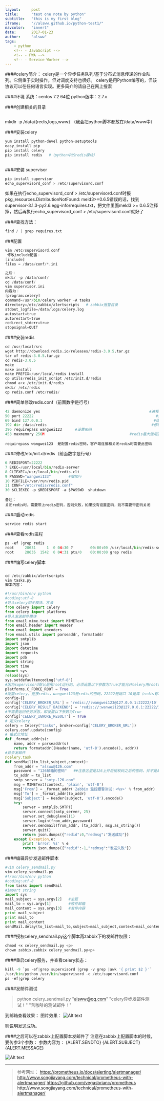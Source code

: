 ```yaml
---
layout:     post
title:      "test one note by python"
subtitle:   "this is my first blog"
iframe:     "//alsww.github.io/python-test1/"
navcolor:   "invert"
date:       2017-01-23
author:     "alsww"
tags:
    - python
    <!-- - JavaScript -->
    <!-- - PWA -->
    <!-- - Service Worker -->
---
```



<!-- > 下滑这里查看更多内容


TLDR; It covers lots of cool stuff about Service Worker!

### [Watching Fullscreen → ](https://huangxuan.me/sw-101-gdgdf/)

<div class="visible-md visible-lg">
    <img src="//huangxuan.me/sw-101-gdgdf/attach/qrcode.png" width="350" />
    <small class="img-hint">Scanning on mobile</small>
</div>



### [Demo Code → ](https://github.com/Huxpro/sw-101-gdgdf)

- Hello World of Service Worker
- Make your own Offline Dinosaurs
- Stale/Fastest while revalidate



### Notes  

This slides is powered by [Yanshuo.io (演说.io)](http://yanshuo.io), a online software helping you create, store and share web slides. 

There are 2 ways that you can fork or contribute this project:

1. `index.html` is the HTML source code exported from [Yanshuo.io](http://yanshuo.io), and many of its dependencis (js, css, fonts) are still linked to CDN of [Yanshuo.io](http://yanshuo.io). You can do any secondary development and host it by yourself.
2. Download the project file under `shuo/`, drag it into [Yanshuo.io](http://yanshuo.io), and you are ready to go. You can edit whatever you want, upload it to your account, and even share your distributions. -->

####celery简介：
celery是一个异步任务队列/基于分布式消息传递的作业队列。它侧重于实时操作，但对调度支持也很好。 celery是用Python编写的，但该协议可以在任何语言实现。更多简介的请自己在网上搜索
 
####环境
系统：centos 7.2 64位
python版本：2.7.x
 
####创建相关的目录
```python  

```
mkdir -p /data/{redis,logs,www}
（我会把python脚本都放在/data/www中）
 
####安装celery
```python
yum install python-devel python-setuptools
easy_install pip
pip install celery
pip install redis   #（python中的redis模块）
 
```

####安装 supervisor

``` python
pip install supervisor
echo_supervisord_conf > /etc/supervisord.conf
```
如果在执行echo_supervisord_conf > /etc/supervisord.conf时报pkg_resources.DistributionNotFound: meld3>=0.6.5错误的话，找到supervisor-3.1.3-py2.6.egg-info/requires.txt，把文件里面meld3 >= 0.6.5注释掉，然后再执行echo_supervisord_conf > /etc/supervisord.conf就好了


####查找方法：
``` python 
find / | grep requires.txt
```
###配置
``` python
vim /etc/supervisord.conf
 修改include配置：
[include]
files = /data/conf/*.ini

之后：
mkdir -p /data/conf/
cd /data/conf/
vim supervisor.ini
内容为：
[program:celery]
command=/usr/bin/celery worker -A tasks
directory=/etc/zabbix/alertscripts   # zabbix报警目录
stdout_logfile=/data/logs/celery.log
autostart=true
autorestart=true
redirect_stderr=true
stopsignal=QUIT
```


 
####安装redis
``` python 
cd /usr/local/src
wget http://download.redis.io/releases/redis-3.0.5.tar.gz
tar xf redis-3.0.5.tar.gz
cd redis-3.0.5
make
make install
make PREFIX=/usr/local/redis install
cp utils/redis_init_script /etc/init.d/redis
chmod a+x /etc/init.d/redis
mkdir /etc/redis
cp redis.conf /etc/redis/
```

 
####简单修改redis.conf（前面数字是行号）
``` python 
42 daemonize yes                                                  #进程转入后台运行
50 port 22222                                                        #修改端口，不用默认的6379
69 bind 127.0.0.1                                                   #绑定IP，只能本地连接
192 dir /data/redis                                                #修改redis文件存放路径
396 requirepass wangwei123      #设置密码
453 maxmemory 256M                                       #redis最大使用256M内存，我的是虚拟机，所以内存设置小
```

``` 注释：
requirepass wangwei123  是配置redis密码，客户端连接和关闭redis时需要此密码
```


####修改/etc/init.d/redis（前面数字是行号）
``` python 
6 REDISPORT=22222
7 EXEC=/usr/local/bin/redis-server
8 CLIEXEC=/usr/local/bin/redis-cli
9 PASSWD="wangwei123"        #增加行
10 PIDFILE=/var/run/redis.pid
11 CONF="/etc/redis/redis.conf"
30 $CLIEXEC -p $REDISPORT -a $PASSWD  shutdown
```

```
备注：
关闭redis时，需要带上redis密码，否则失败，如果没有设置密码，则不需要带密码关闭
```
 
 
####启动redis
``` python 
service redis start
```
 
####查看redis进程
``` python 
ps -ef |grep redis
root     28631     1  0 04:30 ?        00:00:00 /usr/local/bin/redis-server 127.0.0.1:22222
root     28635  1542  0 04:31 pts/0    00:00:00 grep redis
```

 
####编写celery脚本
``` python 

cd /etc/zabbix/alertscripts
vim tasks.py
脚本内容：

#!/usr/bin/env python
#coding:utf-8
#导入celery相关模块、方法
from celery import Celery
from celery import platforms
#导入发送邮件模块
from email.mime.text import MIMEText
from email.header import Header
from email import encoders
from email.utils import parseaddr, formataddr
import smtplib
import json
import datetime
import requests
import pdb
import string
import time
import sys
reload(sys)
sys.setdefaultencoding('utf-8')
#因为supervisord默认是用root运行的，必须设置以下参数为True才能允许celery用root运行
platforms.C_FORCE_ROOT = True
#配置celery，连接redis，wangwei123是redis的密码，22222是端口 10是库（redis有16个库，这取第11个，即10）
config={}
config['CELERY_BROKER_URL'] = 'redis://:wangwei123@127.0.0.1:22222/10'
config['CELERY_RESULT_BACKEND'] = 'redis://:wanwei123@127.0.0.1:22222/10'
#不需要返回任务状态，即设置以下参数为True
config['CELERY_IGNORE_RESULT'] = True
# 定义celery
celery = Celery("tasks", broker=config['CELERY_BROKER_URL'])
celery.conf.update(config)
# 格式化地址
def _format_addr(s):
    name, addr = parseaddr(s)
    return formataddr((Header(name, 'utf-8').encode(), addr))
#异步发邮件
@celery.task
def sendMail(to_list,subject,context):
    from_addr = "alsww@126.com"
    password = "126邮箱的密码"   ##注意这里是126上开启授权码之后的密码，并不是邮箱登陆密码，如果用其他邮箱，根据实际情况配置
    to_addr = to_list
    smtp_server = "smtp.126.com"
    msg = MIMEText(context, 'plain', 'utf-8')
    msg['From'] = _format_addr('Zabbix 监控报警测试：<%s>' % from_addr)
    msg['To'] = _format_addr(to_addr)
    msg['Subject'] = Header(subject, 'utf-8').encode()
    try:
        server = smtplib.SMTP()
        server.connect(smtp_server, 25)
        server.set_debuglevel(1)
        server.login(from_addr,password)
        server.sendmail(from_addr, [to_addr], msg.as_string())
        server.quit()
        return json.dumps({"redid":0,"redmsg":"发送成功"})
    except Exception,e:
        print 'Error: %s' % e
        return json.dumps({"redid":-1,"redmsg":"发送失败"})
```

####编辑异步发送邮件脚本
``` python 
#vim celery_sendmail.py
vim celery_sendmail.py
#!/usr/bin/env python
#coding:utf-8
from tasks import sendMail
#import string
import sys
mail_subject = sys.argv[2]   #主题
mail_to = sys.argv[1]        #收件邮箱
mail_content = sys.argv[3]   #发件内容
print mail_subject
print mail_to
print mail_content
sendMail.delay(to_list=mail_to,subject=mail_subject,context=mail_content)
```

####授权celery_sendmail.py这个脚本再zabbix下的发邮件权限：
``` python 
chmod +x celery_sendmail.py <p>
chown zabbix.zabbix celery_sendmail.py<p>
```

####重启celery服务，并查看celery状态：
``` python 
kill -9 `ps -ef|grep supervisord |grep -v grep |awk '{ print $2 }'` 
/usr/bin/python /usr/bin/supervisord -c /etc/supervisord.conf
ps -ef|grep celery
```

####发邮件测试
>python celery_sendmail.py "alsww@qq.com" "celery异步发邮件测试！" "苦咖啡的测试邮件！" 


到邮箱查看效果：
图片效果：
![Alt text](/Users/ntalker/Documents/markdown-img/mail-result.png)

则说明发送成功。

####之后可以在zabbix上配置脚本发邮件了
注意在zabbix上配置脚本的时候，要传参3个参数：
参数内容为：
{ALERT.SENDTO}
{ALERT.SUBJECT}
{ALERT.MESSAGE}

![Alt text](/Users/ntalker/Documents/markdown-img/mail-result.png)

------------------------------------------------------------


>参考网址：
https://prometheus.io/docs/alerting/alertmanager/
http://www.songjiayang.com/technical/prometheus-with-alertmanager/
https://github.com/vegasbrianc/prometheus
http://www.songjiayang.com/technical/prometheus-with-alertmanager/



